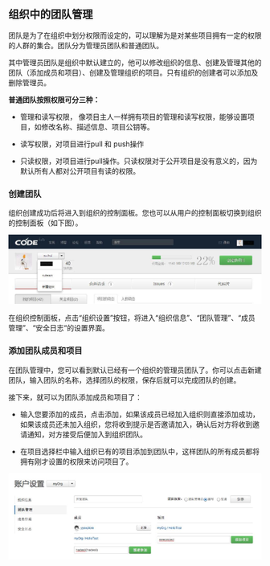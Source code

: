 ## 组织中的团队管理

团队是为了在组织中划分权限而设定的，可以理解为是对某些项目拥有一定的权限的人群的集合。团队分为管理员团队和普通团队。

其中管理员团队是组织中默认建立的，他可以修改组织的信息、创建及管理其他的团队（添加成员和项目）、创建及管理组织的项目。只有组织的创建者可以添加及删除管理员。

**普通团队按照权限可分三种：**

* 管理和读写权限， 像项目主人一样拥有项目的管理和读写权限，能够设置项目，如修改名称、描述信息、项目公钥等。

* 读写权限，对项目进行pull 和 push操作

* 只读权限，对项目进行pull操作。只读权限对于公开项目是没有意义的，因为默认所有人都对公开项目有读的权限。

### 创建团队

组织创建成功后将进入到组织的控制面板。您也可以从用户的控制面板切换到组织的控制面板（如下图）。

![](images/FAQ_7_2_1.jpg)

在组织控制面板，点击“组织设置”按钮，将进入“组织信息”、“团队管理”、“成员管理”、“安全日志“的设置界面。

### 添加团队成员和项目

在团队管理中，您可以看到默认已经有一个组织的管理员团队了。你可以点击新建团队，输入团队的名称，选择团队的权限，保存后就可以完成团队的创建。

接下来，就可以为团队添加成员和项目了：

* 输入您要添加的成员，点击添加，如果该成员已经加入组织则直接添加成功，如果该成员还未加入组织，您将收到提示是否邀请加入，确认后对方将收到邀请通知，对方接受后便加入到组织团队。

* 在项目选择栏中输入组织已有的项目添加到团队中，这样团队的所有成员都将拥有刚才设置的权限来访问项目了。

![](images/FAQ_7_2_2.jpg)

 


